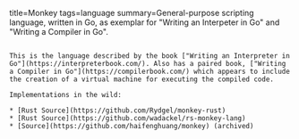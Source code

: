 title=Monkey
tags=language
summary=General-purpose scripting language, written in Go, as exemplar for "Writing an Interpeter in Go" and "Writing a Compiler in Go".
~~~~~~

This is the language described by the book ["Writing an Interpreter in Go"](https://interpreterbook.com/). Also has a paired book, ["Writing a Compiler in Go"](https://compilerbook.com/) which appears to include the creation of a virtual machine for executing the compiled code.

Implementations in the wild:

* [Rust Source](https://github.com/Rydgel/monkey-rust)
* [Rust Source](https://github.com/wadackel/rs-monkey-lang)
* [Source](https://github.com/haifenghuang/monkey) (archived)
